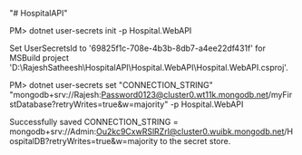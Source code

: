 "# HospitalAPI" 


PM> dotnet user-secrets init -p Hospital.WebAPI



Set UserSecretsId to '69825f1c-708e-4b3b-8db7-a4ee22df431f' for MSBuild project 'D:\RajeshSatheesh\HospitalAPI\Hospital.WebAPI\Hospital.WebAPI.csproj'.

PM> dotnet user-secrets set "CONNECTION_STRING" "mongodb+srv://Rajesh:Password0123@cluster0.wt11k.mongodb.net/myFirstDatabase?retryWrites=true&w=majority" -p Hospital.WebAPI


Successfully saved CONNECTION_STRING = mongodb+srv://Admin:Ou2kc9CxwRSlRZrl@cluster0.wuibk.mongodb.net/HospitalDB?retryWrites=true&w=majority to the secret store.
